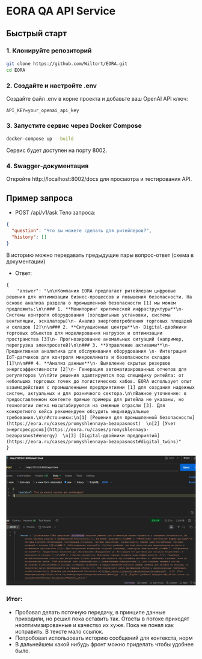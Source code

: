 # EORA QA API Service

## Быстрый старт

### 1. Клонируйте репозиторий
```bash
git clone https://github.com/Wiltort/EORA.git
cd EORA
```
### 2. Создайте и настройте .env
Создайте файл .env в корне проекта и добавьте ваш OpenAI API ключ:
```
API_KEY=your_openai_api_key
```
### 3. Запустите сервис через Docker Compose
```bash
docker-compose up --build
```
Сервис будет доступен на порту 8002.

### 4. Swagger-документация
Откройте http://localhost:8002/docs для просмотра и тестирования API.

## Пример запроса
- POST /api/v1/ask
Тело запроса:

```json
{
  "question": "Что вы можете сделать для ритейлеров?",
  "history": []
}
```
В историю можно передавать предыдущие пары вопрос-ответ (схема в документации)
- Ответ:
```
{
    "answer": "\n\nКомпания EORA предлагает ритейлерам цифровые решения для оптимизации бизнес-процессов и повышения безопасности. На основе анализа раздела о промышленной безопасности [1] мы можем предложить:\n\n### 1. **Мониторинг критической инфраструктуры**\n- Системы контроля оборудования (холодильные установки, системы вентиляции, эскалаторы)\n- Анализ энергопотребления торговых площадей и складов [2]\n\n### 2. **Ситуационные центры**\n- Digital-двойники торговых объектов для моделирования нагрузок и оптимизации пространства [3]\n- Прогнозирование аномальных ситуаций (например, перегрузка электросетей)\n\n### 3. **Управление активами**\n- Предиктивная аналитика для обслуживания оборудования \n- Интеграция IoT-датчиков для контроля микроклимата и безопасности складов [1]\n\n### 4. **Анализ данных**\n- Выявление скрытых резервов энергоэффективности [2]\n- Генерация автоматизированных отчетов для регуляторов \n\nЭти решения адаптируются под специфику ритейла: от небольших торговых точек до логистических хабов. EORA использует опыт взаимодействия с промышленными предприятиями [1] для создания надежных систем, актуальных и для розничного сектора.\n\nВажное уточнение: в предоставленном контенте прямые примеры для ритейла не указаны, но технологии легко масштабируются на смежные отрасли [3]. Для конкретного кейса рекомендуем обсудить индивидуальные требования.\n\nИсточники:\n[1] [Решения для промышленной безопасности](https://eora.ru/cases/promyshlennaya-bezopasnost)  \n[2] [Учет энергоресурсов](https://eora.ru/cases/promyshlennaya-bezopasnost#energy)  \n[3] [Digital-двойники предприятий](https://eora.ru/cases/promyshlennaya-bezopasnost#digital_twins)"
}
```
![alt text](image.png)

### Итог:
- Пробовал делать поточную передачу, в принципе данные приходили, но решил пока оставить так. Ответы в потоке приходят неоптимизированные и качество их хуже. Пока не понял как исправить. В тексте мало ссылок.
- Попробовал использовать историю сообщений для контекста, норм
- В дальнейшем какой нибудь фронт можно приделать чтобы удобнее было.